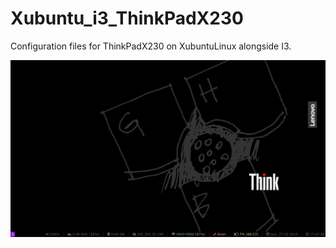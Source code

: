 # Xubuntu_i3_ThinkPadX230
Configuration files for ThinkPadX230 on XubuntuLinux alongside I3.

![alt text](example)
